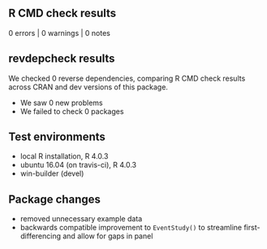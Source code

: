 ## R CMD check results

0 errors | 0 warnings | 0 notes

## revdepcheck results

We checked 0 reverse dependencies, comparing R CMD check results across CRAN and dev versions of this package.

 * We saw 0 new problems
 * We failed to check 0 packages

## Test environments
* local R installation, R 4.0.3
* ubuntu 16.04 (on travis-ci), R 4.0.3
* win-builder (devel)

## Package changes

 * removed unnecessary example data
 * backwards compatible improvement to `EventStudy()` to streamline first-differencing and allow for gaps in panel
 
